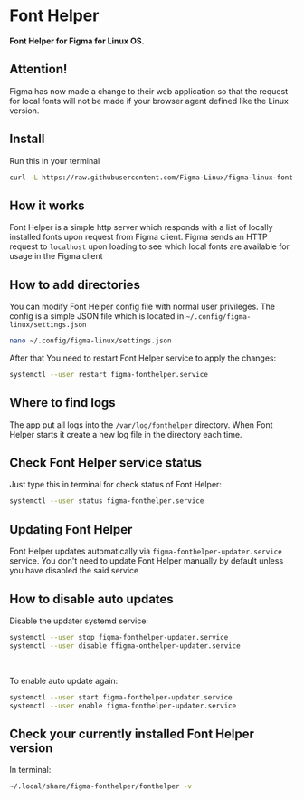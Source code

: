 # Font Helper

**Font Helper for Figma for Linux OS.**

<!-- [![Codacy Badge](https://api.codacy.com/project/badge/Grade/476feb557cf447e38f9c94b6944366f7)](https://app.codacy.com/app/ChugunovRoman/figma-linux-font-helper?utm_source=github.com&utm_medium=referral&utm_content=ChugunovRoman/figma-linux-font-helper&utm_campaign=Badge_Grade_Dashboard)
[![Travis CI](https://travis-ci.org/ChugunovRoman/figma-linux-font-helper.svg?branch=master)](https://travis-ci.org/ChugunovRoman/figma-linux-font-helper) -->
<!-- <span class="badge-buymeacoffee"><a href="https://www.buymeacoffee.com/U5hnMuASy" title="Donate to this project using Buy Me A Coffee"><img src="https://img.shields.io/badge/buy%20me%20a%20coffee-donate-yellow.svg" alt="Buy Me A Coffee donate button" /></a></span>
<span class="badge-paypal"><a href="https://www.paypal.com/cgi-bin/webscr?cmd=_s-xclick&hosted_button_id=4DNBUKPV6FBCY&source=url" title="Donate to this project using Paypal"><img src="https://img.shields.io/badge/paypal-donate-yellow.svg" alt="PayPal donate button" /></a></span> -->

## Attention!
Figma has now made a change to their web application so that the request for local fonts will not be made if your browser agent defined like the Linux version.

## Install

Run this in your terminal

<!-- curl https://raw.githubusercontent.com/ChugunovRoman/figma-linux-font-helper/master/res/install.sh | sudo bash -->
<!-- removed tinyurl because piping to bash isn't the best idea by itself. The least we can do is to not add a third-party redirect in between -->
```bash
curl -L https://raw.githubusercontent.com/Figma-Linux/figma-linux-font-helper/master/res/install.sh | bash
```
## How it works

Font Helper is a simple http server which responds with a list of locally installed fonts upon request from Figma client. Figma sends an HTTP request to `localhost` upon loading to see which local fonts are available for usage in the Figma client 

## How to add directories

You can modify Font Helper config file with normal user privileges.
The config is a simple JSON file which is located in `~/.config/figma-linux/settings.json`
```bash
nano ~/.config/figma-linux/settings.json
```

After that You need to restart Font Helper service to apply the changes:
```bash
systemctl --user restart figma-fonthelper.service
```

## Where to find logs

The app put all logs into the `/var/log/fonthelper` directory.
When Font Helper starts it create a new log file in the directory each time.

## Check Font Helper service status

Just type this in terminal for check status of Font Helper:
```bash
systemctl --user status figma-fonthelper.service
```

## Updating Font Helper

Font Helper updates automatically via `figma-fonthelper-updater.service` service.
You don't need to update Font Helper manually by default unless you have disabled the said service


## How to disable auto updates

Disable the updater systemd service:
```bash
systemctl --user stop figma-fonthelper-updater.service
systemctl --user disable ffigma-onthelper-updater.service
```

<br>

To enable auto update again:
```bash
systemctl --user start figma-fonthelper-updater.service
systemctl --user enable figma-fonthelper-updater.service
```

## Check your currently installed Font Helper version

In terminal:
```bash
~/.local/share/figma-fonthelper/fonthelper -v
```
